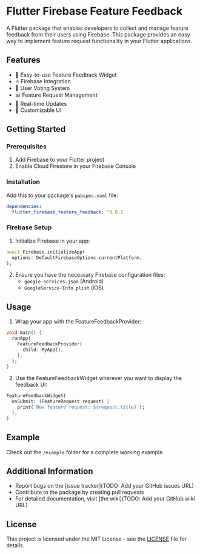 <!--
This README describes the package. If you publish this package to pub.dev,
this README's contents appear on the landing page for your package.

For information about how to write a good package README, see the guide for
[writing package pages](https://dart.dev/tools/pub/writing-package-pages).

For general information about developing packages, see the Dart guide for
[creating packages](https://dart.dev/guides/libraries/create-packages)
and the Flutter guide for
[developing packages and plugins](https://flutter.dev/to/develop-packages).
-->

# Flutter Firebase Feature Feedback

A Flutter package that enables developers to collect and manage feature feedback from their users using Firebase. This package provides an easy way to implement feature request functionality in your Flutter applications.

## Features

- 🎯 Easy-to-use Feature Feedback Widget
- 🔥 Firebase Integration
- 👥 User Voting System
- 📊 Feature Request Management
- 🔄 Real-time Updates
- 🎨 Customizable UI

## Getting Started

### Prerequisites

1. Add Firebase to your Flutter project
2. Enable Cloud Firestore in your Firebase Console

### Installation

Add this to your package's `pubspec.yaml` file:

```yaml
dependencies:
  flutter_firebase_feature_feedback: ^0.0.1
```

### Firebase Setup

1. Initialize Firebase in your app:
```dart
await Firebase.initializeApp(
  options: DefaultFirebaseOptions.currentPlatform,
);
```

2. Ensure you have the necessary Firebase configuration files:
   - `google-services.json` (Android)
   - `GoogleService-Info.plist` (iOS)

## Usage

1. Wrap your app with the FeatureFeedbackProvider:

```dart
void main() {
  runApp(
    FeatureFeedbackProvider(
      child: MyApp(),
    ),
  );
}
```

2. Use the FeatureFeedbackWidget wherever you want to display the feedback UI:

```dart
FeatureFeedbackWidget(
  onSubmit: (FeatureRequest request) {
    print('New feature request: ${request.title}');
  },
)
```

## Example

Check out the `/example` folder for a complete working example.

## Additional Information

- Report bugs on the [issue tracker](TODO: Add your GitHub issues URL)
- Contribute to the package by creating pull requests
- For detailed documentation, visit [the wiki](TODO: Add your GitHub wiki URL)

## License

This project is licensed under the MIT License - see the [LICENSE](LICENSE) file for details.
